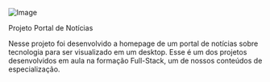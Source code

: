 
![Image](https://github.com/user-attachments/assets/c0919422-56ab-42b3-8dbe-bf2889530b25)

Projeto Portal de Notícias

Nesse projeto foi desenvolvido a homepage de um portal de notícias sobre tecnologia para ser visualizado em um desktop.
Esse é um dos projetos desenvolvidos em aula na formação Full-Stack, um de nossos conteúdos de especialização.
